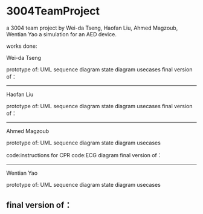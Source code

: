 # 3004TeamProject
a 3004 team project by Wei-da Tseng, Haofan Liu, Ahmed Magzoub, Wentian Yao
a simulation for an AED device.

works done:


Wei-da Tseng

prototype of:
UML
sequence diagram
state diagram
usecases
final version of：

------------------
Haofan Liu

prototype of:
UML
sequence diagram
state diagram
usecases
final version of：

------------------
Ahmed Magzoub

prototype of:
UML
sequence diagram
state diagram
usecases

code:instructions for CPR
code:ECG diagram
final version of：

------------------
Wentian Yao

prototype of:
UML
sequence diagram
state diagram
usecases

final version of：
------------------
